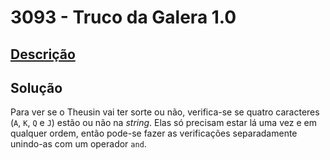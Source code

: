 # 3093 - Truco da Galera 1.0

## [Descrição](https://www.beecrowd.com.br/judge/pt/problems/view/3093)

## Solução

Para ver se o Theusin vai ter sorte ou não, verifica-se se quatro caracteres (`A`, `K`, `Q` e `J`) estão ou não na _string_. Elas só precisam estar lá uma vez e em qualquer ordem, então pode-se fazer as verificações separadamente unindo-as com um operador `and`.